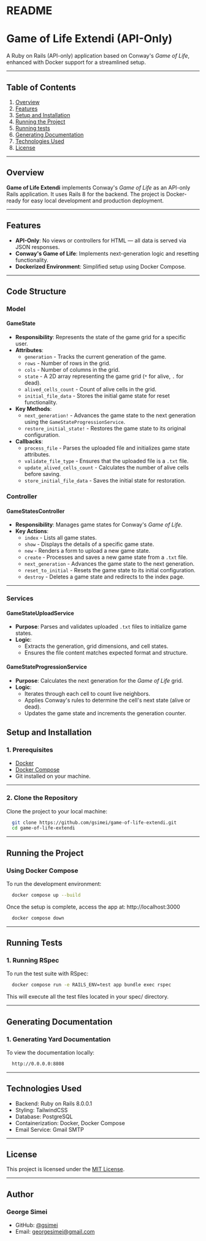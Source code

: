# README

# **Game of Life Extendi (API-Only)**

A Ruby on Rails (API-only) application based on Conway's *Game of Life*, enhanced with Docker support for a streamlined setup.

---

## **Table of Contents**
1. [Overview](#overview)
2. [Features](#features)
3. [Setup and Installation](#setup-and-installation)
4. [Running the Project](#running-the-project)
5. [Running tests](#running-tests)
6. [Generating Documentation](#generating-documentation)
7. [Technologies Used](#technologies-used)
8. [License](#license)

---

## **Overview**

**Game of Life Extendi** implements Conway's *Game of Life* as an API-only Rails application. It uses Rails 8 for the backend. The project is Docker-ready for easy local development and production deployment.

---

## **Features**

- **API-Only**: No views or controllers for HTML — all data is served via JSON responses.
- **Conway's Game of Life**: Implements next-generation logic and resetting functionality.
- **Dockerized Environment**: Simplified setup using Docker Compose.

---

## **Code Structure**

### **Model**

#### **GameState**
- **Responsibility**: Represents the state of the game grid for a specific user.
- **Attributes**:
  - `generation` - Tracks the current generation of the game.
  - `rows` - Number of rows in the grid.
  - `cols` - Number of columns in the grid.
  - `state` - A 2D array representing the game grid (`*` for alive, `.` for dead).
  - `alived_cells_count` - Count of alive cells in the grid.
  - `initial_file_data` - Stores the initial game state for reset functionality.
- **Key Methods**:
  - `next_generation!` - Advances the game state to the next generation using the `GameStateProgressionService`.
  - `restore_initial_state!` - Restores the game state to its original configuration.
- **Callbacks**:
  - `process_file` - Parses the uploaded file and initializes game state attributes.
  - `validate_file_type` - Ensures that the uploaded file is a `.txt` file.
  - `update_alived_cells_count` - Calculates the number of alive cells before saving.
  - `store_initial_file_data` - Saves the initial state for restoration.


### **Controller**

#### **GameStatesController**
- **Responsibility**: Manages game states for Conway's *Game of Life*.
- **Key Actions**:
  - `index` - Lists all game states.
  - `show` - Displays the details of a specific game state.
  - `new` - Renders a form to upload a new game state.
  - `create` - Processes and saves a new game state from a `.txt` file.
  - `next_generation` - Advances the game state to the next generation.
  - `reset_to_initial` - Resets the game state to its initial configuration.
  - `destroy` - Deletes a game state and redirects to the index page.

---

### **Services**

#### **GameStateUploadService**
- **Purpose**: Parses and validates uploaded `.txt` files to initialize game states.
- **Logic**:
  - Extracts the generation, grid dimensions, and cell states.
  - Ensures the file content matches expected format and structure.

#### **GameStateProgressionService**
- **Purpose**: Calculates the next generation for the *Game of Life* grid.
- **Logic**:
  - Iterates through each cell to count live neighbors.
  - Applies Conway's rules to determine the cell's next state (alive or dead).
  - Updates the game state and increments the generation counter.

## **Setup and Installation**

### **1. Prerequisites**

- [Docker](https://docs.docker.com/get-docker/)
- [Docker Compose](https://docs.docker.com/compose/)
- Git installed on your machine.

---

### **2. Clone the Repository**

Clone the project to your local machine:

```bash
  git clone https://github.com/gsimei/game-of-life-extendi.git
  cd game-of-life-extendi
```

---

## **Running the Project**

### **Using Docker Compose**
To run the development environment:

```bash
  docker compose up --build
```

Once the setup is complete, access the app at:
http://localhost:3000


```bash
  docker compose down
```

---

## **Running Tests**

### **1. Running RSpec**

To run the test suite with RSpec:

```bash
  docker compose run -e RAILS_ENV=test app bundle exec rspec
```
This will execute all the test files located in your spec/ directory.

---

## **Generating Documentation**

### **1. Generating Yard Documentation**

To view the documentation locally:

```bash
  http://0.0.0.0:8808
```

---

## **Technologies Used**

* Backend: Ruby on Rails 8.0.0.1
* Styling: TailwindCSS
* Database: PostgreSQL
* Containerization: Docker, Docker Compose
* Email Service: Gmail SMTP

---

## **License**

This project is licensed under the [MIT License](https://opensource.org/licenses/MIT).

---

## **Author**

### **George Simei**
* GitHub: [@gsimei](https://github.com/gsimei)
* Email: georgesimei@gmail.com
